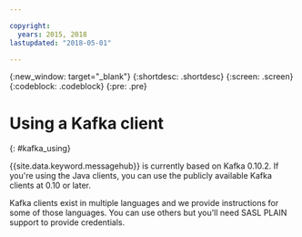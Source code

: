```yaml
---

copyright:
  years: 2015, 2018
lastupdated: "2018-05-01"

---
```


{:new_window: target="_blank"}
{:shortdesc: .shortdesc}
{:screen: .screen}
{:codeblock: .codeblock}
{:pre: .pre}

# Using a Kafka client
{: #kafka_using}

{{site.data.keyword.messagehub}}  is currently based on
Kafka 0.10.2. If you're using the Java clients, you can use the publicly available Kafka clients at 0.10 or later. 

Kafka clients exist in multiple languages and we provide instructions for some of those languages. You can use others but you'll need SASL PLAIN support to provide credentials.
